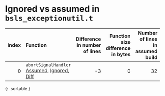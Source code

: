 # Ignored vs assumed in `bsls_exceptionutil.t`

<script src="../sorttable.js"></script>
|   Index | Function                                                                                     |   Difference in number of lines |   Function size difference in bytes |   Number of lines in assumed build | Number of bytes in assumed build   |   Number of lines in ignored build | Number of bytes in ignored build   |
|--------:|:---------------------------------------------------------------------------------------------|--------------------------------:|------------------------------------:|-----------------------------------:|:-----------------------------------|-----------------------------------:|:-----------------------------------|
|       0 | `abortSignalHandler` [Assumed](0.assume.s.txt), [Ignored](0.none.s.txt), [Diff](0.diff.html) |                              -3 |                                   0 |                                 32 | 4,198,320                          |                                 32 | 4,198,320                          |
{: .sortable }
